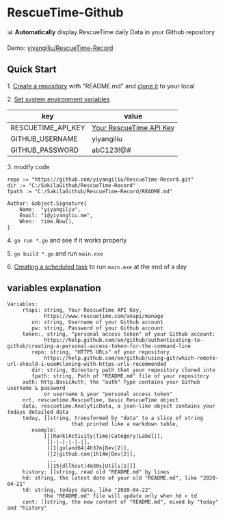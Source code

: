 # RescueTime-Github
📊 **Automatically** display RescueTime daily Data in your Github repository

Demo: [yiyangiliu/RescueTime-Record](https://github.com/yiyangiliu/RescueTime-Record#rescuetime-record)

## Quick Start

1\. [Create a repository](https://help.github.com/en/github/creating-cloning-and-archiving-repositories/creating-a-new-repository) with "README.md" and [clone it](https://help.github.com/en/github/creating-cloning-and-archiving-repositories/cloning-a-repository) to your local

2\. [Set system environment variables](https://www.google.com/search?q=set+system+environment+variables)

|key|value|
|-|-|
|RESCUETIME_API_KEY|[Your RescueTime API Key](https://www.rescuetime.com/anapi/manage)|
|GITHUB_USERNAME|yiyangiliu|
|GITHUB_PASSWORD|abC123!@#|

3\. modify code

```golang
repo := "https://github.com/yiyangiliu/RescueTime-Record.git"
dir := "C:/SakilaGithub/RescueTime-Record"
fpath := "C:/SakilaGithub/RescueTime-Record/README.md"
```

```golang
Author: &object.Signature{
    Name:  "yiyangiliu", 
    Email: "i@yiyangliu.me",
    When:  time.Now(),
}
```
4\. `go run *.go` and see if it works properly

5\. `go build *.go` and run `main.exe`

6\. [Creating a scheduled task](https://www.google.com/search?q=windows+create+scheduled+task) to run `main.exe` at the end of a day

## variables explanation

```golang
Variables:
	 rtapi: string, Your RescueTime API Key,
			https://www.rescuetime.com/anapi/manage
		un: string, Username of your Github account
		pw: string, Password of your Github account
	 token:, string, "personal access token" of your Github account:
			https://help.github.com/en/github/authenticating-to-github/creating-a-personal-access-token-for-the-command-line
		repo: string, "HTTPS URLs" of your repository
			https://help.github.com/en/github/using-git/which-remote-url-should-i-use#cloning-with-https-urls-recommended
		dir: string, Directory path that your repository cloned into
		fpath: string, Path of "README.md" file of your repository
	 auth: http.BasicAuth, the "auth" Type contains your Github username & password
			or username & your "personal access token"
	 nrt, rescuetime.RescueTime, basic RescueTime object
	 data, rescuetime.AnalyticData, a json-like object contains your todays detailed data
	 today, []string, transformed by "data" to a slice of string
	 				 that printed like a markdown table,
	 	example:
			[[|Rank|Activity|Time|Category|Label|],
			 [|-|-|-|-|-|],
			 [|1|goland64|4h37m|Dev|2|],
			 [|2|github.com|1h14m|Dev|2|],
			 ...
			 [|15|dllhost|4m30s|Utils|1|]]
	 history: []string, read old "README.md" by lines
	 hd: string, the latest date of your old "README.md", like "2020-04-21"
	 td: string, todays date, like "2020-04-22"
			the "README.md" file will update only when hd < td
	 cont: []string, the new content of "README.md", mixed by "today" and "history"
```
